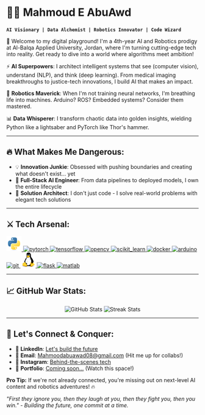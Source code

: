 # 👨‍💻 Mahmoud E AbuAwd

**`AI Visionary | Data Alchemist | Robotics Innovator | Code Wizard`**

🚀 Welcome to my digital playground! I'm a 4th-year AI and Robotics prodigy at Al-Balqa Applied University, Jordan, where I'm turning cutting-edge tech into reality. Get ready to dive into a world where algorithms meet ambition!  

⚡ **AI Superpowers**: I architect intelligent systems that see (computer vision), understand (NLP), and think (deep learning). From medical imaging breakthroughs to justice-tech innovations, I build AI that makes an impact.  

🤖 **Robotics Maverick**: When I'm not training neural networks, I'm breathing life into machines. Arduino? ROS? Embedded systems? Consider them mastered.  

📊 **Data Whisperer**: I transform chaotic data into golden insights, wielding Python like a lightsaber and PyTorch like Thor's hammer.  

---

## 🔥 What Makes Me Dangerous:
- 💡 **Innovation Junkie**: Obsessed with pushing boundaries and creating what doesn't exist... yet
- 🧩 **Full-Stack AI Engineer**: From data pipelines to deployed models, I own the entire lifecycle
- 🚀 **Solution Architect**: I don't just code - I solve real-world problems with elegant tech solutions

---

## ⚔️ Tech Arsenal:
<p align="left">
  <a href="https://www.python.org" target="_blank"> <img src="https://raw.githubusercontent.com/devicons/devicon/master/icons/python/python-original.svg" alt="python" width="40" height="40"/> </a>
  <a href="https://pytorch.org/" target="_blank"> <img src="https://www.vectorlogo.zone/logos/pytorch/pytorch-icon.svg" alt="pytorch" width="40" height="40"/> </a>
  <a href="https://www.tensorflow.org" target="_blank"> <img src="https://www.vectorlogo.zone/logos/tensorflow/tensorflow-icon.svg" alt="tensorflow" width="40" height="40"/> </a>
  <a href="https://opencv.org/" target="_blank"> <img src="https://www.vectorlogo.zone/logos/opencv/opencv-icon.svg" alt="opencv" width="40" height="40"/> </a>
  <a href="https://scikit-learn.org/" target="_blank"> <img src="https://upload.wikimedia.org/wikipedia/commons/0/05/Scikit_learn_logo_small.svg" alt="scikit_learn" width="40" height="40"/> </a>
  <a href="https://www.docker.com/" target="_blank"> <img src="https://www.vectorlogo.zone/logos/docker/docker-icon.svg" alt="docker" width="40" height="40"/> </a>
  <a href="https://www.arduino.cc/" target="_blank"> <img src="https://cdn.worldvectorlogo.com/logos/arduino-1.svg" alt="arduino" width="40" height="40"/> </a>
  <a href="https://git-scm.com/" target="_blank"> <img src="https://www.vectorlogo.zone/logos/git-scm/git-scm-icon.svg" alt="git" width="40" height="40"/> </a>
  <a href="https://www.linux.org/" target="_blank"> <img src="https://raw.githubusercontent.com/devicons/devicon/master/icons/linux/linux-original.svg" alt="linux" width="40" height="40"/> </a>
  <a href="https://flask.palletsprojects.com/" target="_blank"> <img src="https://www.vectorlogo.zone/logos/pocoo_flask/pocoo_flask-icon.svg" alt="flask" width="40" height="40"/> </a>
  <a href="https://www.mathworks.com/" target="_blank"> <img src="https://upload.wikimedia.org/wikipedia/commons/2/21/Matlab_Logo.png" alt="matlab" width="40" height="40"/> </a>
</p>

---

## 📈 GitHub War Stats:
<p align="center">
  <img align="center" src="https://github-readme-stats.vercel.app/api?username=MahmoudAbuAwd&show_icons=true&theme=radical&hide_border=true" alt="GitHub Stats" />
  <img align="center" src="https://github-readme-streak-stats.herokuapp.com/?user=MahmoudAbuAwd&theme=radical&hide_border=true" alt="Streak Stats" />
</p>

---

## 🚀 Let's Connect & Conquer:
- 💼 **LinkedIn**: [Let's build the future](https://www.linkedin.com/in/mahmoud-abuawd-247290225/)
- 📧 **Email**: [Mahmoodabuawad08@gmail.com](mailto:Mahmoodabuawad08@gmail.com) (Hit me up for collabs!)
- 📸 **Instagram**: [Behind-the-scenes tech](https://www.instagram.com/s9mod/)
- 🤖 **Portfolio**: [Coming soon...](#) (Watch this space!)

**Pro Tip:** If we're not already connected, you're missing out on next-level AI content and robotics adventures! 🔥  

*"First they ignore you, then they laugh at you, then they fight you, then you win." - Building the future, one commit at a time.*
